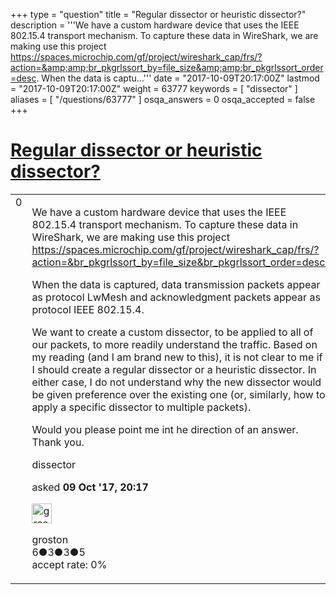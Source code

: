 +++
type = "question"
title = "Regular dissector or heuristic dissector?"
description = '''We have a custom hardware device that uses the IEEE 802.15.4 transport mechanism. To capture these data in WireShark, we are making use this project https://spaces.microchip.com/gf/project/wireshark_cap/frs/?action=&amp;amp;br_pkgrlssort_by=file_size&amp;amp;br_pkgrlssort_order=desc.  When the data is captu...'''
date = "2017-10-09T20:17:00Z"
lastmod = "2017-10-09T20:17:00Z"
weight = 63777
keywords = [ "dissector" ]
aliases = [ "/questions/63777" ]
osqa_answers = 0
osqa_accepted = false
+++

<div class="headNormal">

# [Regular dissector or heuristic dissector?](/questions/63777/regular-dissector-or-heuristic-dissector)

</div>

<div id="main-body">

<div id="askform">

<table id="question-table" style="width:100%;"><colgroup><col style="width: 50%" /><col style="width: 50%" /></colgroup><tbody><tr class="odd"><td style="width: 30px; vertical-align: top"><div class="vote-buttons"><div id="post-63777-score" class="post-score" title="current number of votes">0</div><div id="favorite-count" class="favorite-count"></div></div></td><td><div id="item-right"><div class="question-body"><p>We have a custom hardware device that uses the IEEE 802.15.4 transport mechanism. To capture these data in WireShark, we are making use this project <a href="https://spaces.microchip.com/gf/project/wireshark_cap/frs/?action=&amp;br_pkgrlssort_by=file_size&amp;br_pkgrlssort_order=desc.">https://spaces.microchip.com/gf/project/wireshark_cap/frs/?action=&amp;br_pkgrlssort_by=file_size&amp;br_pkgrlssort_order=desc.</a></p><p>When the data is captured, data transmission packets appear as protocol LwMesh and acknowledgment packets appear as protocol IEEE 802.15.4.</p><p>We want to create a custom dissector, to be applied to all of our packets, to more readily understand the traffic. Based on my reading (and I am brand new to this), it is not clear to me if I should create a regular dissector or a heuristic dissector. In either case, I do not understand why the new dissector would be given preference over the existing one (or, similarly, how to apply a specific dissector to multiple packets).</p><p>Would you please point me int he direction of an answer. Thank you.</p></div><div id="question-tags" class="tags-container tags">dissector</div><div id="question-controls" class="post-controls"></div><div class="post-update-info-container"><div class="post-update-info post-update-info-user"><p>asked <strong>09 Oct '17, 20:17</strong></p><img src="https://secure.gravatar.com/avatar/efb7a1f078cc0924d400ddc530222272?s=32&amp;d=identicon&amp;r=g" class="gravatar" width="32" height="32" alt="groston&#39;s gravatar image" /><p>groston<br />
<span class="score" title="6 reputation points">6</span><span title="3 badges"><span class="badge1">●</span><span class="badgecount">3</span></span><span title="3 badges"><span class="silver">●</span><span class="badgecount">3</span></span><span title="5 badges"><span class="bronze">●</span><span class="badgecount">5</span></span><br />
<span class="accept_rate" title="Rate of the user&#39;s accepted answers">accept rate:</span> <span title="groston has no accepted answers">0%</span></p></div></div><div id="comments-container-63777" class="comments-container"></div><div id="comment-tools-63777" class="comment-tools"></div><div class="clear"></div><div id="comment-63777-form-container" class="comment-form-container"></div><div class="clear"></div></div></td></tr></tbody></table>

</div>

</div>

